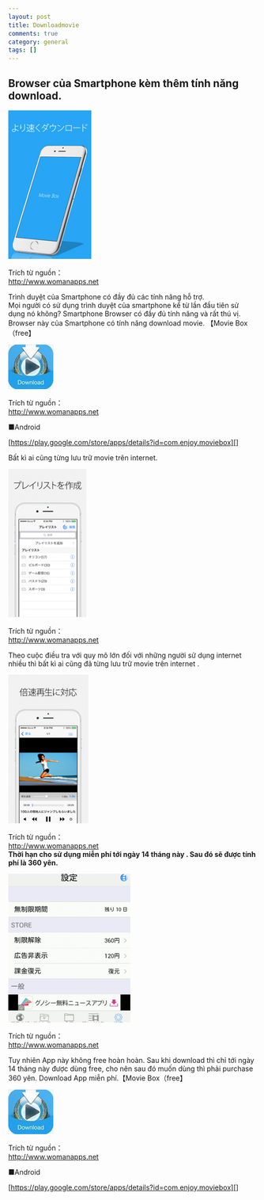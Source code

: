 ```yaml
---
layout: post  
title: Downloadmovie  
comments: true  
category: general  
tags: []
---
```


## Browser của Smartphone kèm thêm tính năng download.  



![image](/res/downloadmovie/1.png)
 
Trích từ nguồn：   
http://www.womanapps.net

Trình duyệt của Smartphone có đầy đủ các tính năng hỗ trợ.  
Mọi người có sử dụng trình duyệt của smartphone kể từ lần đầu tiên sử dụng nó không? Smartphone Browser có đầy đủ tính năng và rất thú vị. Browser này của Smartphone có tính năng download movie.   【Movie Box（free】


![image](/res/downloadmovie/2.jpeg)

Trích từ nguồn：   
http://www.womanapps.net

■Android

[https://play.google.com/store/apps/details?id=com.enjoy.moviebox][]

 [https://play.google.com/store/apps/details?id=com.enjoy.moviebox]: https://play.google.com/store/apps/details?id=com.enjoy.moviebox

Bất kì ai cũng từng lưu trữ movie trên internet.

![image](/res/downloadmovie/3.png)

Trích từ nguồn：   
http://www.womanapps.net

Theo cuộc điều tra với quy mô lớn đối với những người sử dụng internet nhiều thì bất kì ai cũng đã từng lưu trữ movie trên internet .

![image](/res/downloadmovie/4.png)

Trích từ nguồn：   
http://www.womanapps.net  
**Thời hạn cho sử dụng miễn phí tới ngày 14 tháng này . Sau đó sẽ được tính phí là 360 yên.**

![image](/res/downloadmovie/5.png)

Trích từ nguồn：   
http://www.womanapps.net  

Tuy nhiên App này không free hoàn hoàn. Sau khi download thì chỉ tới ngày 14 tháng này được dùng free, cho nên sau đó muốn dùng thì phải purchase 360 yên. Download App miễn phí.【Movie Box（free】

![image](/res/downloadmovie/6.jpeg)

Trích từ nguồn：   
http://www.womanapps.net

■Android

[https://play.google.com/store/apps/details?id=com.enjoy.moviebox][]

 [https://play.google.com/store/apps/details?id=com.enjoy.moviebox]: https://play.google.com/store/apps/details?id=com.enjoy.moviebox


